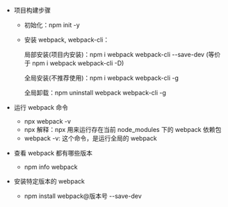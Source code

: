 - 项目构建步骤
  - 初始化：npm init -y
  - 安装 webpack, webpack-cli：

    局部安装(项目内安装)：npm i webpack webpack-cli --save-dev (等价于 npm i webpack webpack-cli -D)

    全局安装(不推荐使用)：npm i webpack webpack-cli -g
    
    全局卸载：npm uninstall webpack webpack-cli -g

- 运行 webpack 命令
  - npx webpack -v
  - npx 解释：npx 用来运行存在当前 node_modules 下的 webpack 依赖包
  - webpack -v: 这个命令，是运行全局的 webpack

- 查看 webpack 都有哪些版本
  - npm info webpack

- 安装特定版本的 webpack
  - npm install webpack@版本号 --save-dev
